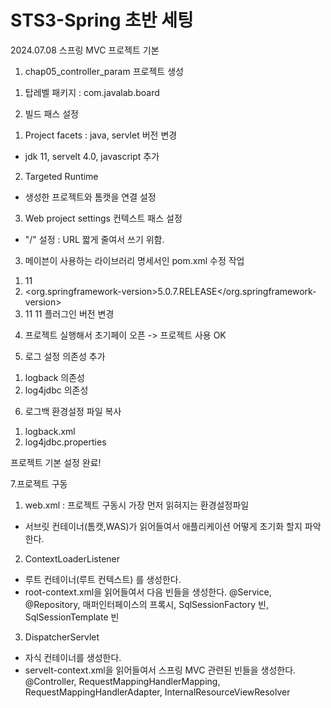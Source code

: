 # STS3-Spring 초반 세팅

2024.07.08 스프링 MVC 프로젝트 기본

1. chap05_controller_param 프로젝트 생성
 1) 탑레벨 패키지 : com.javalab.board
 
2. 빌드 패스 설정 
 1) Project facets : java, servlet 버전 변경
 - jdk 11, servelt 4.0, javascript 추가
 2) Targeted Runtime
 - 생성한 프로젝트와 톰캣을 연결 설정
 3) Web project settings 컨텍스트 패스 설정
 - "/" 설정 : URL 짧게 줄여서 쓰기 위함.
 
3. 메이븐이 사용하는 라이브러리 명세서인 pom.xml 수정 작업
 1) <java-version>11</java-version>
 2) <org.springframework-version>5.0.7.RELEASE</org.springframework-version>
 3) <source>11</source> <target>11</target> 플러그인 버전 변경

4. 프로젝트 실행해서 초기페이 오픈 -> 프로젝트 사용 OK

5. 로그 설정 의존성 추가
 1) logback 의존성
 2) log4jdbc 의존성 

6. 로그백 환경설정 파일 복사
 1) logback.xml
 2) log4jdbc.properties
 
프로젝트 기본 설정 완료!

7.프로젝트 구동
 1) web.xml : 프로젝트 구동시 가장 먼저 읽혀지는 환경설정파일
 - 서브릿 컨테이너(톰캣,WAS)가 읽어들여서 애플리케이션 어떻게 초기화 할지 파악한다.
 2) ContextLoaderListener 
  - 루트 컨테이너(루트 컨텍스트) 를 생성한다.
  - root-context.xml을 읽어들여서 다음 빈들을 생성한다.
    @Service, @Repository, 매퍼인터페이스의 프록시, 
    SqlSessionFactory 빈, SqlSessionTemplate 빈
 3) DispatcherServlet
 - 자식 컨테이너를 생성한다.
 - servelt-context.xml을 읽어들여서 스프링 MVC 관련된 빈들을 생성한다. 
   @Controller, RequestMappingHandlerMapping, RequestMappingHandlerAdapter,
   InternalResourceViewResolver
   
 

